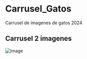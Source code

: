 # Carrusel_Gatos
Carrusel de imagenes de gatos 2024
  ## Carrusel 2 imagenes
  ![image](https://github.com/user-attachments/assets/8c042746-463c-4d01-b035-83adbd366ec5)
